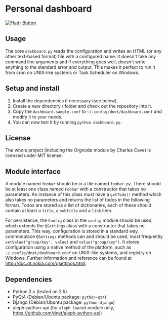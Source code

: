 Personal dashboard
==================

[![Flattr Button](http://api.flattr.com/button/button-static-50x60.png "Flattr This!")](https://flattr.com/thing/153663/Personal-dashboard "Flattr")

Usage
-----

The core `dashboard.py` reads the configuration and writes an HTML (or any other text-based format) file with a configured name. It doesn't take any command line arguments and if everything goes well, doesn't write anything to the standard error and output. This makes it perfect to run it from cron on UNIX-like systems or Task Scheduler on Windows.

Setup and install
-----------------

1. Install the dependencies if necessary (see below).
2. Create a new directory / folder and check out the repository into it.
3. Copy the `dashboard.sample.conf` to `~/.config/dnet/dashboard.conf` and modify it to your needs.
4. You can now test it by running `python dashboard.py`.

License
-------

The whole project (including the Orgnode module by Charles Cave) is licensed under MIT license.

Module interface
----------------

A module named `foobar` should be in a file named `foobar.py`. There should be at least one class named `Foobar` with a constructor that takes no parameters. An instance of this class must have a `getTodo()` method which also takes no parameters and returns the list of todos in the following format. Todos are stored as a list of dictionaries, each of these should contain at least a `title`, a `subtitle` and a `link` item.

For persistence, the `Config` class in the `config` module should be used, which extends the `QSettings` class with a constructor that takes no parameters. This way, configuration is stored in a standard way, commonplace `QSettings` methods can and should be used, most frequently `setValue("group/key", value)` and `value("group/key")`. It stores configuration using a native method of the platform, such as `~/.config/dnet/dashboard.conf` on UNIX-like systems, and registry on Windows. Further information and reference can be found at http://doc.qt.nokia.com/qsettings.html.

Dependencies
------------

 - Python 2.x (tested on 2.5)
 - PyQt4 (Debian/Ubuntu package: `python-qt4`)
 - Django (Debian/Ubuntu package: `python-django`)
 - aleph-python-api (for `aleph_loaned` module only, https://github.com/dnet/aleph-python-api)
